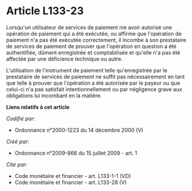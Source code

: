 # Article L133-23

Lorsqu'un utilisateur de services de paiement nie avoir autorisé une opération de paiement qui a été exécutée, ou affirme que
l'opération de paiement n'a pas été exécutée correctement, il incombe à son prestataire de services de paiement de prouver
que l'opération en question a été authentifiée, dûment enregistrée et comptabilisée et qu'elle n'a pas été affectée par une
déficience technique ou autre.

L'utilisation de l'instrument de paiement telle qu'enregistrée par le prestataire de services de paiement ne suffit pas
nécessairement en tant que telle à prouver que l'opération a été autorisée par le payeur ou que celui-ci n'a pas satisfait
intentionnellement ou par négligence grave aux obligations lui incombant en la matière.

**Liens relatifs à cet article**

_Codifié par_:

  - Ordonnance n°2000-1223 du 14 décembre 2000 (V)

_Créé par_:

  - Ordonnance n°2009-866 du 15 juillet 2009 - art. 1

_Cité par_:

  - Code monétaire et financier - art. L133-1-1 (VD)
  - Code monétaire et financier - art. L133-28 (V)
